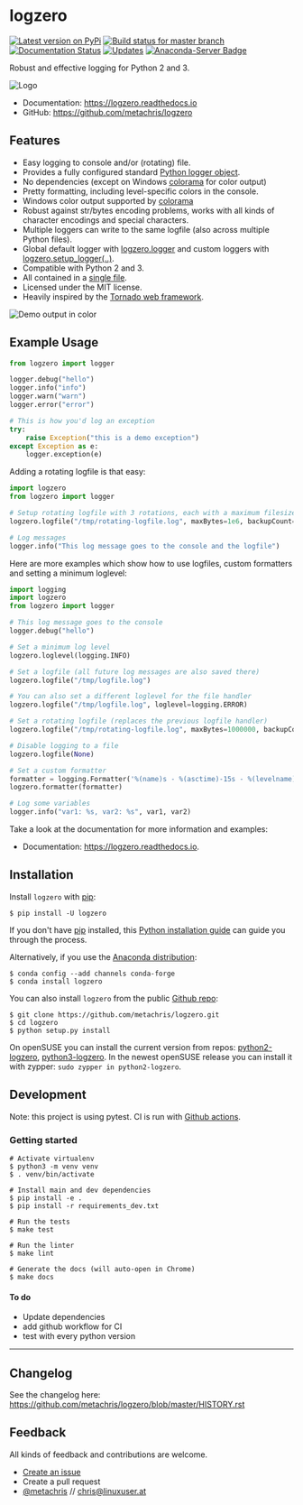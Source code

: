 # logzero

[![Latest version on PyPi](https://img.shields.io/pypi/v/logzero.svg)](https://pypi.python.org/pypi/logzero)
[![Build status for master branch](https://travis-ci.org/metachris/logzero.svg?branch=master)](https://travis-ci.org/metachris/logzero)
[![Documentation Status](https://readthedocs.org/projects/logzero/badge/?version=latest)](https://logzero.readthedocs.io/en/latest/?badge=latest)
[![Updates](https://pyup.io/repos/github/metachris/logzero/shield.svg)](https://pyup.io/repos/github/metachris/logzero/)
[![Anaconda-Server Badge](https://anaconda.org/conda-forge/logzero/badges/version.svg)](https://anaconda.org/conda-forge/logzero)

Robust and effective logging for Python 2 and 3.

![Logo](https://raw.githubusercontent.com/metachris/logzero/master/docs/_static/logo-small.png)

* Documentation: https://logzero.readthedocs.io
* GitHub: https://github.com/metachris/logzero


Features
--------

* Easy logging to console and/or (rotating) file.
* Provides a fully configured standard [Python logger object](https://docs.python.org/2/library/logging.html#module-level-functions>).
* No dependencies (except on Windows [colorama](https://github.com/tartley/colorama) for color output)
* Pretty formatting, including level-specific colors in the console.
* Windows color output supported by [colorama](https://github.com/tartley/colorama)
* Robust against str/bytes encoding problems, works with all kinds of character encodings and special characters.
* Multiple loggers can write to the same logfile (also across multiple Python files).
* Global default logger with [logzero.logger](https://logzero.readthedocs.io/en/latest/#i-logzero-logger) and custom loggers with [logzero.setup_logger(..)](https://logzero.readthedocs.io/en/latest/#i-logzero-setup-logger).
* Compatible with Python 2 and 3.
* All contained in a [single file](https://github.com/metachris/logzero/blob/master/logzero/__init__.py).
* Licensed under the MIT license.
* Heavily inspired by the [Tornado web framework](https://github.com/tornadoweb/tornado).


![Demo output in color](https://raw.githubusercontent.com/metachris/logzero/master/docs/_static/demo_output.png)


Example Usage
-------------

```python
from logzero import logger

logger.debug("hello")
logger.info("info")
logger.warn("warn")
logger.error("error")

# This is how you'd log an exception
try:
    raise Exception("this is a demo exception")
except Exception as e:
    logger.exception(e)
```

Adding a rotating logfile is that easy:

```python
import logzero
from logzero import logger

# Setup rotating logfile with 3 rotations, each with a maximum filesize of 1MB:
logzero.logfile("/tmp/rotating-logfile.log", maxBytes=1e6, backupCount=3)

# Log messages
logger.info("This log message goes to the console and the logfile")
```

Here are more examples which show how to use logfiles, custom formatters
and setting a minimum loglevel:

```python
import logging
import logzero
from logzero import logger

# This log message goes to the console
logger.debug("hello")

# Set a minimum log level
logzero.loglevel(logging.INFO)

# Set a logfile (all future log messages are also saved there)
logzero.logfile("/tmp/logfile.log")

# You can also set a different loglevel for the file handler
logzero.logfile("/tmp/logfile.log", loglevel=logging.ERROR)

# Set a rotating logfile (replaces the previous logfile handler)
logzero.logfile("/tmp/rotating-logfile.log", maxBytes=1000000, backupCount=3)

# Disable logging to a file
logzero.logfile(None)

# Set a custom formatter
formatter = logging.Formatter('%(name)s - %(asctime)-15s - %(levelname)s: %(message)s');
logzero.formatter(formatter)

# Log some variables
logger.info("var1: %s, var2: %s", var1, var2)
```

Take a look at the documentation for more information and examples:

* Documentation: https://logzero.readthedocs.io.


Installation
------------

Install `logzero` with [pip](https://pip.pypa.io):

```shell
$ pip install -U logzero
```

If you don't have [pip](https://pip.pypa.io) installed, this [Python installation guide](http://docs.python-guide.org/en/latest/starting/installation/) can guide
you through the process.

Alternatively, if you use the [Anaconda distribution](https://www.anaconda.com/download/):

```shell
$ conda config --add channels conda-forge
$ conda install logzero
```

You can also install `logzero` from the public [Github repo](https://github.com/metachris/logzero):

```shell
$ git clone https://github.com/metachris/logzero.git
$ cd logzero
$ python setup.py install
```

On openSUSE you can install the current version from repos: [python2-logzero](https://software.opensuse.org/package/python2-logzero), [python3-logzero](https://software.opensuse.org/package/python3-logzero). In the newest openSUSE release you can install it with zypper: `sudo zypper in python2-logzero`.


Development
-----------

Note: this project is using pytest. CI is run with [Github actions](https://github.com/metachris/logzero/tree/master/.github/workflows).

### Getting started

```shell
# Activate virtualenv
$ python3 -m venv venv
$ . venv/bin/activate

# Install main and dev dependencies
$ pip install -e .
$ pip install -r requirements_dev.txt

# Run the tests
$ make test

# Run the linter
$ make lint

# Generate the docs (will auto-open in Chrome)
$ make docs
```

#### To do

* Update dependencies
* add github workflow for CI
* test with every python version

---

Changelog
---------

See the changelog here: https://github.com/metachris/logzero/blob/master/HISTORY.rst


Feedback
--------

All kinds of feedback and contributions are welcome.

* [Create an issue](https://github.com/metachris/logzero/issues/new>)
* Create a pull request
* [@metachris](https://twitter.com/metachris) // chris@linuxuser.at
